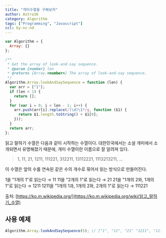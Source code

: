 ```yaml
---
title: "개미수열을 구해보자"
author: Astro36
category: Algorithm
tags: ["Programming", "Javascript"]
ccl: by-nc-nd
---
```


```javascript
var Algorithm = {
  Array: {}
};

/**
 * Get the array of look-and-say sequence.
 * @param {number} len
 * @returns {Array.<number>} The array of look-and-say sequence.
 */
Algorithm.Array.lookAndSaySequence = function (len) {
  var arr = ["1"];
  if (len < 1) {
    return [];
  }
  for (var i = 0; i < len - 1; i++) {
    arr.push(arr[i].replace(/(\d)\1*/g, function ($1) {
      return $1.length.toString() + $1[0];
    }));
  }
  return arr;
};
```

읽고 말하기 수열은 다음과 같이 시작하는 수열이다. 대한민국에서는 소설 개미에서 소개되면서 유명해졌기 때문에, 개미 수열이란 이름으로 잘 알려져 있다.

> 1, 11, 21, 1211, 111221, 312211, 13112221, 1113213211, ...

이 수열은 앞의 수를 연속된 같은 수의 개수로 묶어서 읽는 방식으로 만들어진다.

1을 "1개의 1"로 읽는다 → 11
11을 "2개의 1"로 읽는다 → 21
21을 "1개의 2와, 1개의 1"로 읽는다 → 1211
1211을 "1개의 1과, 1개의 2와, 2개의 1"로 읽는다 → 111221

출처: [https://ko.m.wikipedia.org/](https://ko.m.wikipedia.org/wiki/읽고_말하기_수열)

## 사용 예제

```javascript
Algorithm.Array.lookAndSaySequence(5); // ["1", "11", "21" "1211", "111221"];
```
